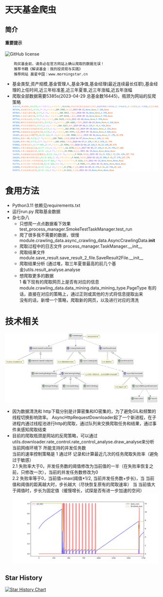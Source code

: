 # 天天基金爬虫

## 简介

#### 重要提示

![GitHub license](https://img.shields.io/github/license/tindy2013/subconverter.svg)

        购买基金前，请务必在官方网站上确认爬取的数据无误！
        推荐书籍《解读基金：我的投资观与实践》
        推荐网站 晨星中国：www.morningstar.cn

- 基金类型,资产规模,基金管理人,基金净值,基金经理(最近连续最长任职),基金经理的上任时间,近三年标准差,近三年夏普,近三年涨幅,近五年涨幅
- 爬取全部数据需要5385s(2023-04-29 总基金数16445)，瓶颈为网站的反爬策略
  ![Image text](docs/img/result_2.png)

# 食用方法

- Python3.11 依赖见requirements.txt
- 运行run.py 爬取基金数据
- 杂七杂八
  - 只想爬一点点数据看下效果 test_process_manager.SmokeTestTaskManager.test_run
  - 爬了很多我不需要的数据，很慢 module.crawling_data.async_crawling_data.AsyncCrawlingData.__init__
  - 爬取过程中的日志文件 process_manager.TaskManager.\_\_init__
  - 爬取结果文件 module.save_result.save_result_2_file.SaveResult2File.\_\_init__
  - 爬取结果分析 (通过堆，取三年夏普最高的前几个基金)utils.result_analyse.analyse
  - 想爬取更多的数据  
1 看下现有的爬取网页上是否有对应的信息  
module.crawling_data.data_mining.data_mining_type.PageType
有的话，直接在对应的策略上，通过正则或其他的方式将信息提取出来  
没有的话，新增一个策略，爬取新的网页，以及进行对应的清洗

# 技术相关
![Image text](docs/img/overview.png)
- 因为数据清洗和 http下载分别是计算密集和IO密集的，为了避免GIL和频繁的线程切换影响效率。
AsyncHttpRequestDownloader起了一个新进程，在子进程内通过线程池进行http的爬取，通过队列来交换爬取任务和结果，通过事件来感知爬取结束
- 目前的爬取瓶颈是网站的反爬策略，可以通过utils.downloader.rate_control.rate_control_analyse.draw_analyse来分析当前网络环境下
所能支持的并发任务数  
当前的速率控制策略是 1 通过环 记录和计算最近几次的任务爬取失败率（避免过于敏感）  
2.1 失败率大于0，并发任务数的阈值修改为当前值的一半（在失败率恢复之前，只修改一次），当前的并发任务数修改为0  
2.2 失败率等于0，当前值=max(阈值*1/2, 当前并发任务数+步长)，当 当前值和阈值的距离越大时，步长越大（尽快恢复原有的爬取速率）
当 当前值大于阈值时，步长为固定值（缓慢增长，试探是否有进一步加速的空间）
![Image text](docs/img/rate_control.png)

## Star History

[![Star History Chart](https://api.star-history.com/svg?repos=Jerry1014/FundCrawler&type=Date)](https://star-history.com/#Jerry1014/FundCrawler&Date)
